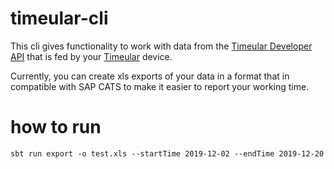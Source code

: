 # timeular-cli

This cli gives functionality to work with data from the [Timeular Developer API](https://developers.timeular.com/public-api/)
that is fed by your [Timeular](https://timeular.com) device.

Currently, you can create xls exports of your data in a format that in compatible with SAP CATS to make it easier to
report your working time.

# how to run

```sbt run export -o test.xls --startTime 2019-12-02 --endTime 2019-12-20```
